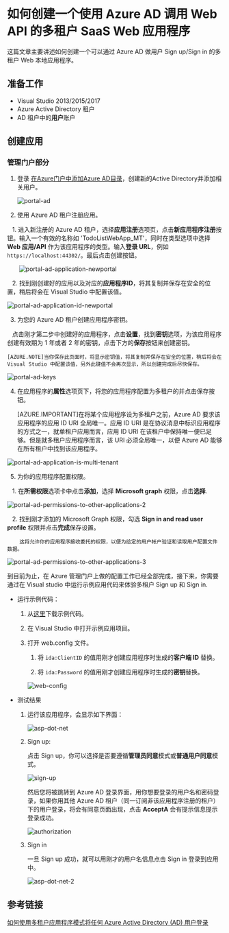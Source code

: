 <properties
    pageTitle="如何创建一个使用 Azure AD 调用 Web API 的多租户 SaaS Web 应用程序"
    description="如何创建一个使用 Azure AD 调用 Web API 的多租户 SaaS Web 应用程序"
    service=""
    resource="activedirectory"
    authors="Miley Chen"
    displayOrder=""
    selfHelpType=""
    supportTopicIds=""
    productPesIds=""
    resourceTags="Azure Active Directory, Web Apps, Portal, ASP.NET"
    cloudEnvironments="MoonCake" />
<tags
    ms.service="active-directory-aog"
    ms.date=""
    wacn.date="04/27/2017" />

# 如何创建一个使用 Azure AD 调用 Web API 的多租户 SaaS Web 应用程序

这篇文章主要讲述如何创建一个可以通过 Azure AD 做用户 Sign up/Sign in 的多租户 Web 本地应用程序。

## 准备工作

- Visual Studio 2013/2015/2017
- Azure Active Directory 租户
- AD 租户中的**用户**账户

## 创建应用

### 管理门户部分

1. 登录 [在Azure门户中添加Azure AD目录](https://portal.azure.cn/#create/Microsoft.AzureActiveDirectory)，创建新的Active Directory并添加相关用户。

    ![portal-ad](./media/aog-active-directory-howto-sign-in-local-web-apps/portal-ad-newportal.png)

2. 使用 Azure AD 租户注册应用。

    1. 进入新注册的 Azure AD 租户，选择**应用注册**选项页，点击**新应用程序注册**按钮。输入一个有效的名称如 'TodoListWebApp_MT'，同时在类型选项中选择 **Web 应用/API** 作为该应用程序的类型。输入**登录 URL**，例如 `https://localhost:44302/`。最后点击创建按钮。

        ![portal-ad-application-newportal](./media/aog-active-directory-howto-sign-in-local-web-apps/portal-ad-application-newportal.PNG)

    2. 找到刚创建好的应用以及对应的**应用程序ID**，将其复制并保存在安全的位置，稍后将会在 Visual Studio 中配置该值。

![portal-ad-application-id-newportal](./media/aog-active-directory-howto-sign-in-local-web-apps/portal-ad-application-id-newportal.PNG)

3. 为您的 Azure AD 租户创建应用程序密钥。

    点击刚才第二步中创建好的应用程序，点击**设置**，找到**密钥**选项，为该应用程序创建有效期为 1 年或者 2 年的密钥，点击下方的**保存**按钮来创建密钥。

    [AZURE.NOTE]当你保存此页面时，将显示密钥值，将其复制并保存在安全的位置，稍后将会在 Visual Studio 中配置该值，另外此键值不会再次显示，所以创建完成后尽快保存。

![portal-ad-keys](./media/aog-active-directory-howto-sign-in-local-web-apps/portal-ad-keys-newportal.PNG)

4. 在应用程序的**属性**选项页下，将您的应用程序配置为多租户的并点击保存按钮。

    [AZURE.IMPORTANT]在将某个应用程序设为多租户之前，Azure AD 要求该应用程序的应用 ID URI 全局唯一。应用 ID URI 是在协议消息中标识应用程序的方式之一，就单租户应用而言，应用 ID URI 在该租户中保持唯一便已足够。但是就多租户应用程序而言，该 URI 必须全局唯一，以便 Azure AD 能够在所有租户中找到该应用程序。

![portal-ad-application-is-multi-tenant](./media/aog-active-directory-howto-sign-in-local-web-apps/portal-ad-application-is-multi-tenant-newportal.PNG)

5. 为你的应用程序配置权限。

    1. 在**所需权限**选项卡中点击**添加**，选择 **Microsoft graph** 权限，点击**选择**.

![portal-ad-permissions-to-other-applications-2](./media/aog-active-directory-howto-sign-in-local-web-apps/portal-ad-permissions-to-other-applications-newportal.PNG)

    2. 找到刚才添加的 Microsoft Graph 权限，勾选 **Sign in and read user profile** 权限并点击**完成**保存设置。

        这将允许你的应用程序接收委托的权限，以便为给定的用户帐户验证和读取用户配置文件数据。

![portal-ad-permissions-to-other-applications-3](./media/aog-active-directory-howto-sign-in-local-web-apps/portal-ad-permissions-to-other-applications-2-newportal.PNG)

到目前为止，在 Azure 管理门户上做的配置工作已经全部完成，接下来，你需要通过在 Visual studio 中运行示例应用代码来体验多租户 Sign up 和 Sign in.

- 运行示例代码：

    1. 从[这里](https://github.com/wacn/AOG-CodeSample/tree/master/ActiveDirectory/CSharp/active-directory)下载示例代码。

    2. 在 Visual Studio 中打开示例应用项目。

    3. 打开 web.config 文件。

        1. 将 `ida:ClientID` 的值用刚才创建应用程序时生成的**客户端 ID** 替换。

        2. 将 `ida:Password` 的值用刚才创建应用程序时生成的**密钥**替换。

        ![web-config](./media/aog-active-directory-howto-sign-in-local-web-apps/web-config.png)

- 测试结果

    1. 运行该应用程序，会显示如下界面：
    
        ![asp-dot-net](./media/aog-active-directory-howto-sign-in-local-web-apps/asp-dot-net.png)

    2. Sign up:

        点击 Sign up，你可以选择是否要遵循**管理员同意**模式或**普通用户同意**模式。

        ![sign-up](./media/aog-active-directory-howto-sign-in-local-web-apps/sign-up.png)

        然后您将被跳转到 Azure AD 登录界面，用你想要登录的用户名和密码登录，如果你用其他 Azure AD 租户（同一订阅非该应用程序注册的租户）下的用户登录，将会有同意页面出现，点击 **AcceptA** 会有提示信息提示登录成功。

        ![authorization](./media/aog-active-directory-howto-sign-in-local-web-apps/authorization.png)

    3. Sign in
    
        一旦 Sign up 成功，就可以用刚才的用户名信息点击 Sign in 登录到应用中。

        ![asp-dot-net-2](./media/aog-active-directory-howto-sign-in-local-web-apps/asp-dot-net-2.png)

## 参考链接

[如何使用多租户应用程序模式将任何 Azure Active Directory (AD) 用户登录](/documentation/articles/active-directory-devhowto-multi-tenant-overview/)
